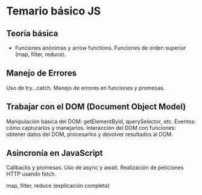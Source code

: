 # Temario básico JS
## Teoría básica
- Funciones anónimas y arrow functions.
Funciones de orden superior (map, filter, reduce).

## Manejo de Errores
Uso de try...catch.
Manejo de errores en funciones y promesas.

## Trabajar con el DOM (Document Object Model)
Manipulación básica del DOM: getElementById, querySelector, etc.
Eventos: cómo capturarlos y manejarlos.
Interacción del DOM con funciones: obtener datos del DOM, procesarlos y devolver resultados al DOM.

## Asincronía en JavaScript
Callbacks y promesas.
Uso de async y await.
Realización de peticiones HTTP usando fetch.

map, filter, reduce (explicación completa)
